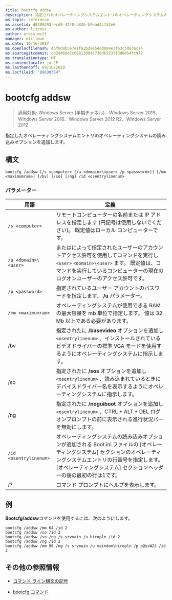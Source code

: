 ```yaml
---
title: bootcfg addsw
description: 指定されたオペレーティングシステムエントリのオペレーティングシステムの読み込みオプションを追加する、bootcfg addsw コマンドの参照記事。
ms.topic: reference
ms.assetid: d8389293-ecd9-42f0-b84b-b9ead4cf52e6
ms.author: lizross
author: eross-msft
manager: mtillman
ms.date: 10/16/2017
ms.openlocfilehash: 45f8d0b567e1fa2bd9e5ddd084e7f63c5d6c6c74
ms.sourcegitcommit: db2d46842c68813d043738d6523f13d8454fc972
ms.translationtype: MT
ms.contentlocale: ja-JP
ms.lasthandoff: 09/10/2020
ms.locfileid: "89630364"
---
```

# <a name="bootcfg-addsw"></a>bootcfg addsw

> 適用対象: Windows Server (半期チャネル)、Windows Server 2019、Windows Server 2016、Windows Server 2012 R2、Windows Server 2012

指定したオペレーティングシステムエントリのオペレーティングシステムの読み込みオプションを追加します。

## <a name="syntax"></a>構文

```
bootcfg /addsw [/s <computer> [/u <domain>\<user> /p <password>]] [/mm <maximumram>] [/bv] [/so] [/ng] /id <osentrylinenum>
```

### <a name="parameters"></a>パラメーター

| 用語 | 定義 |
| ---- | ---------- |
| `/s <computer>` | リモートコンピューターの名前または IP アドレスを指定します (円記号は使用しないでください)。 既定値はローカル コンピューターです。 |
| `/u <domain>\<user>`  | またはによって指定されたユーザーのアカウントアクセス許可を使用してコマンドを実行し `<user>` `<domain>\<user>` ます。 既定値は、コマンドを実行しているコンピューターの現在のログオンユーザーのアクセス許可です。 |
| `/p <password>` | 指定されているユーザー アカウントのパスワードを指定します、 **/u** パラメーター。 |
| `/mm <maximumram>` | オペレーティングシステムが使用できる RAM の最大容量を mb 単位で指定します。 値は 32 Mb 以上である必要があります。 |
| /bv | 指定されたに **/basevideo** オプションを追加し `<osentrylinenum>` 、インストールされているビデオドライバーの標準 VGA モードを使用するようにオペレーティングシステムに指示します。 |
| /so | 指定されたに **/sos** オプションを追加し `<osentrylinenum>` 、読み込まれているときにデバイスドライバー名を表示するようにオペレーティングシステムに指示します。 |
| /ng | 指定されたに **/noguiboot** オプションを追加し `<osentrylinenum>` 、CTRL + ALT + DEL ログオンプロンプトの前に表示される進行状況バーを無効にします。 |
| `/id <osentrylinenum>` | オペレーティングシステムの読み込みオプションが追加される Boot.ini ファイルの [オペレーティングシステム] セクションのオペレーティングシステムエントリの行番号を指定します。 [オペレーティングシステム] セクションヘッダーの後の最初の行は1です。 |
| /? | コマンド プロンプトにヘルプを表示します。 |

## <a name="examples"></a>例

**Bootcfg/addsw**コマンドを使用するには、次のようにします。

```
bootcfg /addsw /mm 64 /id 2
bootcfg /addsw /so /id 3
bootcfg /addsw /so /ng /s srvmain /u hiropln /id 2
bootcfg /addsw /ng /id 2
bootcfg /addsw /mm 96 /ng /s srvmain /u maindom\hiropln /p p@ssW23 /id 2
```

## <a name="additional-references"></a>その他の参照情報

- [コマンド ライン構文の記号](command-line-syntax-key.md)

- [bootcfg コマンド](bootcfg.md)
